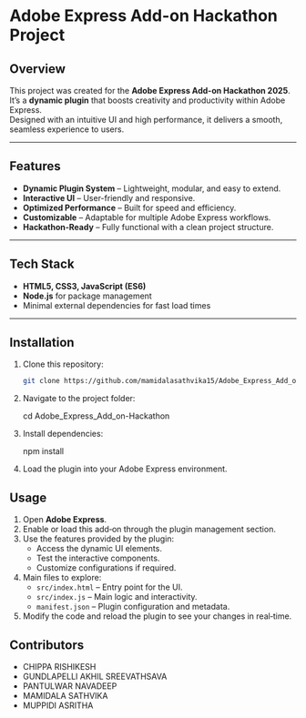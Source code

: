 # Adobe Express Add-on Hackathon Project

## Overview
This project was created for the **Adobe Express Add-on Hackathon 2025**.  
It’s a **dynamic plugin** that boosts creativity and productivity within Adobe Express.  
Designed with an intuitive UI and high performance, it delivers a smooth, seamless experience to users.

---

## Features
- **Dynamic Plugin System** – Lightweight, modular, and easy to extend.
- **Interactive UI** – User-friendly and responsive.
- **Optimized Performance** – Built for speed and efficiency.
- **Customizable** – Adaptable for multiple Adobe Express workflows.
- **Hackathon-Ready** – Fully functional with a clean project structure.

---

## Tech Stack
- **HTML5, CSS3, JavaScript (ES6)**
- **Node.js** for package management
- Minimal external dependencies for fast load times

---

## Installation
1. Clone this repository:
   ```bash
   git clone https://github.com/mamidalasathvika15/Adobe_Express_Add_on-Hackathon.git

2. Navigate to the project folder:
 
   cd Adobe_Express_Add_on-Hackathon

3. Install dependencies:

    npm install

4. Load the plugin into your Adobe Express environment.

## Usage
1. Open **Adobe Express**.
2. Enable or load this add‑on through the plugin management section.
3. Use the features provided by the plugin:
   - Access the dynamic UI elements.
   - Test the interactive components.
   - Customize configurations if required.
4. Main files to explore:
   - `src/index.html` – Entry point for the UI.
   - `src/index.js` – Main logic and interactivity.
   - `manifest.json` – Plugin configuration and metadata.
5. Modify the code and reload the plugin to see your changes in real‑time.

## Contributors
- CHIPPA RISHIKESH
- GUNDLAPELLI AKHIL SREEVATHSAVA
- PANTULWAR NAVADEEP
- MAMIDALA SATHVIKA
- MUPPIDI ASRITHA
